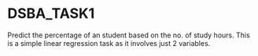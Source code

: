 # DSBA_TASK1
Predict the percentage of an student based on the no. of study hours. This is a simple linear regression task as it involves just 2 variables.
